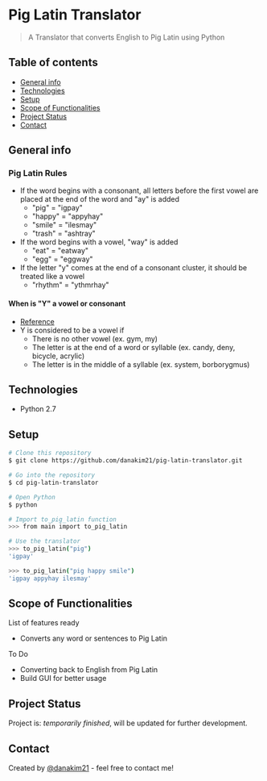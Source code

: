 # Pig Latin Translator

> A Translator that converts English to Pig Latin using Python

## Table of contents

- [General info](#general-info)
- [Technologies](#technologies)
- [Setup](#setup)
- [Scope of Functionalities](#scope-of-functionalities)
- [Project Status](#project-status)
- [Contact](#contact)

## General info

### Pig Latin Rules

- If the word begins with a consonant, all letters before the first vowel are placed at the end of the word and "ay" is added
  - "pig" = "igpay"
  - "happy" = "appyhay"
  - "smile" = "ilesmay"
  - "trash" = "ashtray"
- If the word begins with a vowel, "way" is added
  - "eat" = "eatway"
  - "egg" = "eggway"
- If the letter "y" comes at the end of a consonant cluster, it should be treated like a vowel
  - "rhythm" = "ythmrhay"

#### When is "Y" a vowel or consonant

- [Reference](https://www.merriam-webster.com/words-at-play/why-y-is-sometimes-a-vowel-usage#:~:text=Y%20is%20considered%20to%20be,%2C%20deny%2C%20bicycle%2C%20acrylic.)
- Y is considered to be a vowel if
  - There is no other vowel (ex. gym, my)
  - The letter is at the end of a word or syllable (ex. candy, deny, bicycle, acrylic)
  - The letter is in the middle of a syllable (ex. system, borborygmus)

## Technologies

- Python 2.7

## Setup

```sh
# Clone this repository
$ git clone https://github.com/danakim21/pig-latin-translator.git

# Go into the repository
$ cd pig-latin-translator

# Open Python
$ python

# Import to_pig_latin function
>>> from main import to_pig_latin

# Use the translator
>>> to_pig_latin("pig")
'igpay'

>>> to_pig_latin("pig happy smile")
'igpay appyhay ilesmay'
```

## Scope of Functionalities

List of features ready

- Converts any word or sentences to Pig Latin

To Do

- Converting back to English from Pig Latin
- Build GUI for better usage

## Project Status

Project is: _temporarily finished_, will be updated for further development.

## Contact

Created by [@danakim21](https://danakim21.github.io/) - feel free to contact me!
